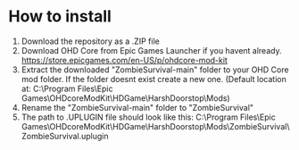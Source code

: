 # How to install

1. Download the repository as a .ZIP file
2. Download OHD Core from Epic Games Launcher if you havent already. https://store.epicgames.com/en-US/p/ohdcore-mod-kit
3. Extract the downloaded "ZombieSurvival-main" folder to your OHD Core mod folder. If the folder doesnt exist create a new one. (Default location at: C:\Program Files\Epic Games\OHDcoreModKit\HDGame\HarshDoorstop\Mods)
4. Rename the "ZombieSurvival-main" folder to "ZombieSurvival"
5. The path to .UPLUGIN file should look like this: C:\Program Files\Epic Games\OHDcoreModKit\HDGame\HarshDoorstop\Mods\ZombieSurvival\ZombieSurvival.uplugin
